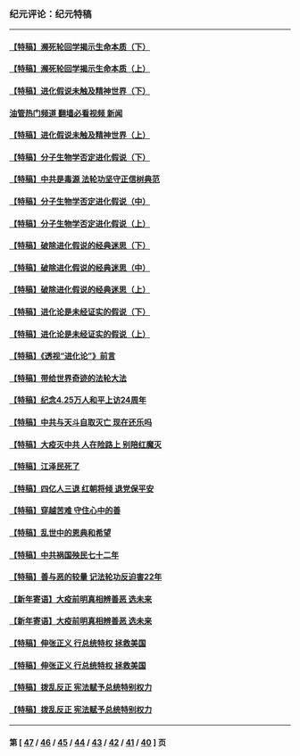 ### 纪元评论：纪元特稿
---
#### [【特稿】濒死轮回学揭示生命本质（下）](../../pages/nsc424/n14069057.md?09170330) 
#### [【特稿】濒死轮回学揭示生命本质（上）](../../pages/nsc424/n14056006.md?09170330) 
#### [【特稿】进化假说未触及精神世界（下）](../../pages/nsc424/n14048707.md?09170330) 
#### [油管热门频道 翻墙必看视频 新闻](ok?09170330)
#### [【特稿】进化假说未触及精神世界（上）](../../pages/nsc424/n14042113.md?09170330) 
#### [【特稿】分子生物学否定进化假说（下）](../../pages/nsc424/n14038267.md?09170330) 
#### [【特稿】中共是毒源 法轮功坚守正信树典范](../../pages/nsc424/n14037281.md?09170330) 
#### [【特稿】分子生物学否定进化假说（中）](../../pages/nsc424/n14035548.md?09170330) 
#### [【特稿】分子生物学否定进化假说（上）](../../pages/nsc424/n14032398.md?09170330) 
#### [【特稿】破除进化假说的经典迷思（下）](../../pages/nsc424/n14029015.md?09170330) 
#### [【特稿】破除进化假说的经典迷思（中）](../../pages/nsc424/n14027341.md?09170330) 
#### [【特稿】破除进化假说的经典迷思（上）](../../pages/nsc424/n14024749.md?09170330) 
#### [【特稿】进化论是未经证实的假说（下）](../../pages/nsc424/n14022170.md?09170330) 
#### [【特稿】进化论是未经证实的假说（上）](../../pages/nsc424/n14020737.md?09170330) 
#### [【特稿】《透视“进化论”》前言](../../pages/nsc424/n14019941.md?09170330) 
#### [【特稿】带给世界奇迹的法轮大法](../../pages/nsc424/n13994132.md?09170330) 
#### [【特稿】纪念4.25万人和平上访24周年](../../pages/nsc424/n13980883.md?09170330) 
#### [【特稿】中共与天斗自取灭亡 现在还乐吗](../../pages/nsc424/n13897482.md?09170330) 
#### [【特稿】大疫灭中共 人在险路上 别陪红魔灭](../../pages/nsc424/n13890697.md?09170330) 
#### [【特稿】江泽民死了](../../pages/nsc424/n13876300.md?09170330) 
#### [【特稿】四亿人三退 红朝将倾 退党保平安](../../pages/nsc424/n13794378.md?09170330) 
#### [【特稿】穿越苦难 守住心中的善](../../pages/nsc424/n13784979.md?09170330) 
#### [【特稿】乱世中的恩典和希望](../../pages/nsc424/n13734687.md?09170330) 
#### [【特稿】中共祸国殃民七十二年](../../pages/nsc424/n13272607.md?09170330) 
#### [【特稿】善与恶的较量 记法轮功反迫害22年](../../pages/nsc424/n13086597.md?09170330) 
#### [【新年寄语】大疫前明真相辨善恶 选未来](../../pages/nsc424/n12660855.md?09170330) 
#### [【新年寄语】大疫前明真相辨善恶 选未来](../../pages/nsc424/n12660855.md?09170330) 
#### [【特稿】伸张正义 行总统特权 拯救美国](../../pages/nsc424/n12616806.md?09170330) 
#### [【特稿】伸张正义 行总统特权 拯救美国](../../pages/nsc424/n12616806.md?09170330) 
#### [【特稿】拨乱反正 宪法赋予总统特别权力](../../pages/nsc424/n12598306.md?09170330) 
#### [【特稿】拨乱反正 宪法赋予总统特别权力](../../pages/nsc424/n12598306.md?09170330) 

---
#### 第 [ [47](./47.md?09170330) / [46](./46.md?09170330) / [45](./45.md?09170330) / [44](./44.md?09170330) / [43](./43.md?09170330) / [42](./42.md?09170330) / [41](./41.md?09170330) / [40](./40.md?09170330) ] 页

